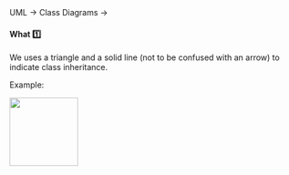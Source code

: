 <div id="path">UML &rarr; Class Diagrams &rarr;</div>

<div id="title">

#### What :one:

</div>

<div id="body">

We uses a triangle and a solid line (not to be confused with an arrow) to indicate class inheritance.

<tip-box>

Example:

<img src="{{baseUrl}}/uml/classDiagrams/classInheritance/what/images/report.png" height="120" />
<p/>

</tip-box>

</div>

<div id="extras">
</div>

</div>
